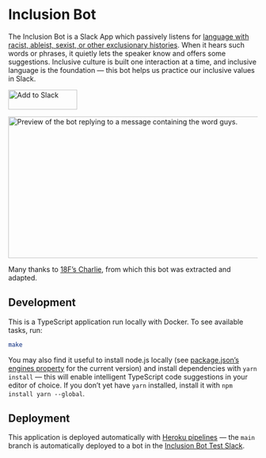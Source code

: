 # Inclusion Bot

The Inclusion Bot is a Slack App which passively listens for [language with racist, ableist, sexist, or other exclusionary histories](./bot/triggers/triggers.yml). When it hears such words or phrases, it quietly lets the speaker know and offers some suggestions. Inclusive culture is built one interaction at a time, and inclusive language is the foundation — this bot helps us practice our inclusive values in Slack.

<a href="https://inclusion-bot.dunkman.me/install"><img alt="Add to Slack" height="40" width="139" src="https://platform.slack-edge.com/img/add_to_slack@2x.png"></a>

<img alt="Preview of the bot replying to a message containing the word guys." height="286" width="676" style="max-width: 100%;" src="https://user-images.githubusercontent.com/14930/132792239-72c9aa49-504e-4be7-87e0-c93764e49b24.png">


Many thanks to [18F’s Charlie](https://github.com/18F/charlie), from which this bot was extracted and adapted.

## Development

This is a TypeScript application run locally with Docker. To see available tasks, run:

```sh
make
```

You may also find it useful to install node.js locally (see [package.json’s engines property](./package.json) for the current version) and install dependencies with `yarn install` — this will enable intelligent TypeScript code suggestions in your editor of choice. If you don’t yet have `yarn` installed, install it with `npm install yarn --global`.

## Deployment

This application is deployed automatically with [Heroku pipelines](https://devcenter.heroku.com/articles/pipelines) — the `main` branch is automatically deployed to a bot in the [Inclusion Bot Test Slack](https://inclusion-bot.slack.com/).
